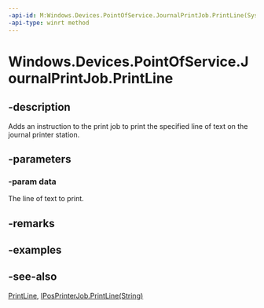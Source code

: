 ```yaml
---
-api-id: M:Windows.Devices.PointOfService.JournalPrintJob.PrintLine(System.String)
-api-type: winrt method
---
```


<!-- Method syntax
public void PrintLine(System.String data)
-->

# Windows.Devices.PointOfService.JournalPrintJob.PrintLine

## -description
Adds an instruction to the print job to print the specified line of text on the journal printer station.

## -parameters
### -param data
The line of text to print.

## -remarks

## -examples

## -see-also
[PrintLine](journalprintjob_printline_144630531.md), [IPosPrinterJob.PrintLine(String)](iposprinterjob_printline_1360992803.md)